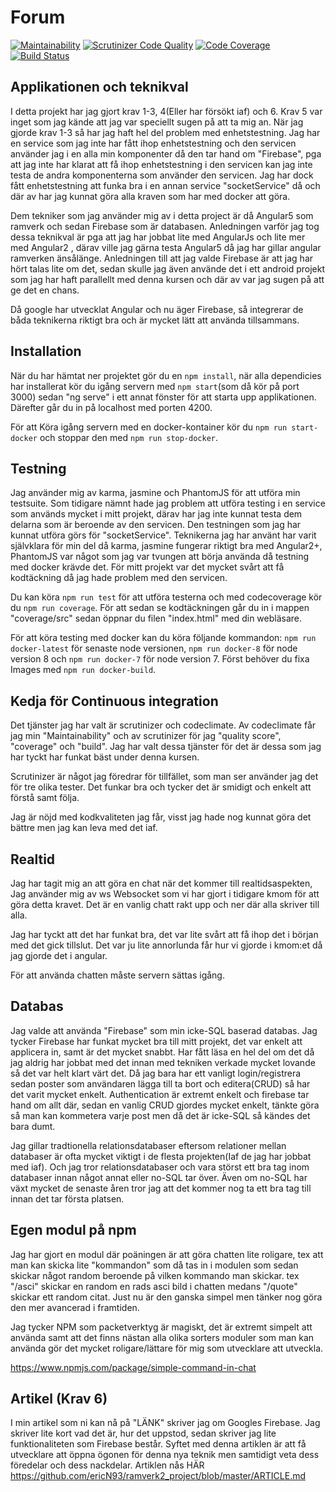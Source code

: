 # Forum
[![Maintainability](https://api.codeclimate.com/v1/badges/bc3938bba417b33f83db/maintainability)](https://codeclimate.com/github/ericN93/ramverk2_project/maintainability)
[![Scrutinizer Code Quality](https://scrutinizer-ci.com/g/ericN93/ramverk2_project/badges/quality-score.png?b=master)](https://scrutinizer-ci.com/g/ericN93/ramverk2_project/?branch=master)
[![Code Coverage](https://scrutinizer-ci.com/g/ericN93/ramverk2_project/badges/coverage.png?b=master)](https://scrutinizer-ci.com/g/ericN93/ramverk2_project/?branch=master)
[![Build Status](https://scrutinizer-ci.com/g/ericN93/ramverk2_project/badges/build.png?b=master)](https://scrutinizer-ci.com/g/ericN93/ramverk2_project/build-status/master)



## Applikationen och teknikval
I detta projekt har jag gjort krav 1-3, 4(Eller har försökt iaf) och 6. Krav 5 var inget som jag kände att jag var speciellt sugen på att ta mig an. När jag gjorde krav 1-3 så har jag haft hel del problem med enhetstestning. Jag har en service som jag inte har fått ihop enhetstestning och den servicen använder jag i en alla min komponenter då den tar hand om "Firebase", pga att jag inte har klarat att få ihop enhetstestning i den servicen kan jag inte testa de andra komponenterna som använder den servicen. Jag har dock fått enhetstestning att funka bra i en annan service "socketService" då och där av har jag kunnat göra alla kraven som har med docker att göra.

Dem tekniker som jag använder mig av i detta project är då Angular5 som ramverk och sedan Firebase som är databasen. Anledningen varför jag tog dessa teknikval är pga att jag har jobbat lite med AngularJs och lite mer med Angular2 , därav ville jag gärna testa Angular5 då jag har gillar angular ramverken änsålänge. Anledningen till att jag valde Firebase är att jag har hört talas lite om det, sedan skulle jag även använde det i ett android projekt som jag har haft parallellt med denna kursen och där av var jag sugen på att ge det en chans.

Då google har utvecklat Angular och nu äger Firebase, så integrerar de båda teknikerna riktigt bra och är mycket lätt att använda tillsammans.


## Installation
När du har hämtat ner projektet gör du en ```npm install```, när alla dependicies har installerat kör du igång servern med ```npm start```(som då kör på port 3000) sedan "ng serve" i ett annat fönster för att starta upp applikationen. Därefter går du in på localhost med porten 4200.

För att Köra igång servern med en docker-kontainer kör du ```npm run start-docker``` och stoppar den med ```npm run stop-docker```.


## Testning

Jag använder mig av karma, jasmine och PhantomJS för att utföra min testsuite. Som tidigare nämnt hade jag problem att utföra testing i en service som används mycket i mitt projekt, därav har jag inte kunnat testa dem delarna som är beroende av den servicen. Den testningen som jag har kunnat utföra görs för "socketService". Teknikerna jag har använt har varit självklara för min del då karma, jasmine fungerar riktigt bra med Angular2+, PhantomJS var något som jag var tvungen att börja använda då testning med docker krävde det. För mitt projekt var det mycket svårt att få kodtäckning då jag hade problem med den servicen.

Du kan köra ```npm run test``` för att utföra testerna och med codecoverage kör du ```npm run coverage```. För att sedan se kodtäckningen går du in i mappen "coverage/src" sedan öppnar du filen "index.html" med din webläsare.

För att köra testing med docker kan du köra följande kommandon: ```npm run docker-latest``` för senaste node versionen, ```npm run docker-8``` för node version 8 och ```npm run docker-7``` för node version 7. Först behöver du fixa Images med ```npm run docker-build```.


## Kedja för Continuous integration
Det tjänster jag har valt är scrutinizer och codeclimate. Av codeclimate får jag min "Maintainability" och av scrutinizer för jag "quality score", "coverage" och "build". Jag har valt dessa tjänster för det är dessa som jag har tyckt har funkat bäst under denna kursen.

Scrutinizer är något jag föredrar för tillfället, som man ser använder jag det för tre olika tester. Det funkar bra och tycker det är smidigt och enkelt att förstå samt följa.

Jag är nöjd med kodkvaliteten jag får, visst jag hade nog kunnat göra det bättre men jag kan leva med det iaf.

## Realtid
Jag har tagit mig an att göra en chat när det kommer till realtidsaspekten, Jag använder mig av ws Websocket som vi har gjort i tidigare kmom för att göra detta kravet. Det är en vanlig chatt rakt upp och ner där alla skriver till alla.

Jag har tyckt att det har funkat bra, det var lite svårt att få ihop det i början med det gick tillslut. Det var ju lite annorlunda får hur vi gjorde i kmom:et då jag gjorde det i angular.

För att använda chatten måste servern sättas igång.


## Databas
Jag valde att använda "Firebase" som min icke-SQL baserad databas. Jag tycker Firebase har funkat mycket bra till mitt projekt, det var enkelt att applicera in, samt är det mycket snabbt. Har fått läsa en hel del om det då jag aldrig har jobbat med det innan med tekniken verkade mycket lovande så det var helt klart värt det. Då jag bara har ett vanligt login/registrera sedan poster som användaren lägga till ta bort och editera(CRUD) så har det varit mycket enkelt. Authentication är extremt enkelt och firebase tar hand om allt där, sedan en vanlig CRUD gjordes mycket enkelt, tänkte göra så man kan kommetera  varje post men då det är icke-SQL så kändes det bara dumt.

Jag gillar tradtionella relationsdatabaser eftersom relationer mellan databaser är ofta mycket viktigt i de flesta projekten(Iaf de jag har jobbat med iaf). Och jag tror relationsdatabaser och vara störst ett  bra tag inom databaser innan något annat eller no-SQL tar över. Även om no-SQL har växt mycket de senaste åren tror jag att det kommer nog ta ett bra tag till innan det tar första platsen.


## Egen modul på npm
Jag har gjort en modul där poäningen är att göra chatten lite roligare, tex att man kan skicka lite "kommandon" som då tas in i modulen som sedan skickar något random beroende på vilken kommando man skickar. tex "/asci" skickar en random en rads asci bild i chatten medans "/quote"  skickar ett random citat. Just nu är den ganska simpel men tänker nog göra den mer avancerad i framtiden.

Jag tycker NPM som packetverktyg är magiskt, det är extremt simpelt att använda samt att det finns nästan alla olika sorters moduler som man kan använda gör det mycket roligare/lättare för mig som utvecklare att utveckla.

https://www.npmjs.com/package/simple-command-in-chat

## Artikel (Krav 6)
I min artikel som ni kan nå på "LÄNK" skriver jag om Googles Firebase. Jag skriver lite kort vad det är, hur det uppstod, sedan skriver jag lite funktionaliteten som Firebase består. Syftet med denna artiklen är att få utvecklare att öppna ögonen för denna nya teknik men samtidigt veta dess föredelar och dess nackdelar. Artiklen nås HÄR https://github.com/ericN93/ramverk2_project/blob/master/ARTICLE.md
